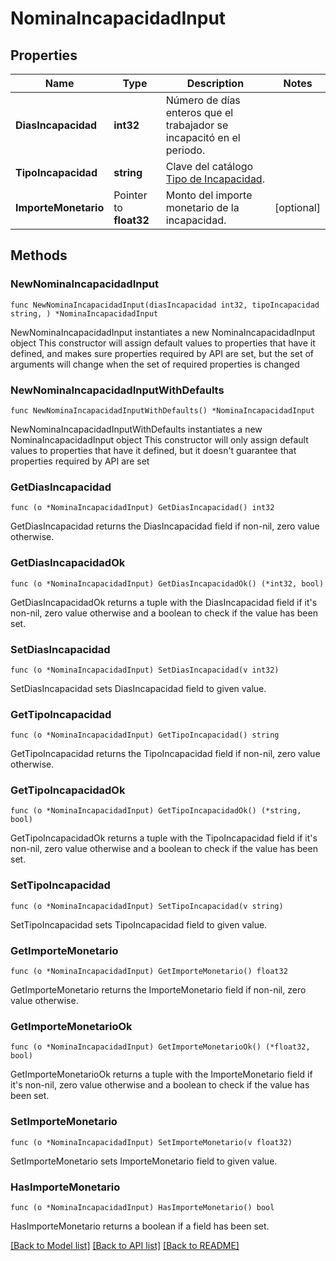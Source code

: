 # NominaIncapacidadInput

## Properties

Name | Type | Description | Notes
------------ | ------------- | ------------- | -------------
**DiasIncapacidad** | **int32** | Número de días enteros que el trabajador se incapacitó en el periodo. | 
**TipoIncapacidad** | **string** | Clave del catálogo [Tipo de Incapacidad](#tipo-de-incapacidad). | 
**ImporteMonetario** | Pointer to **float32** | Monto del importe monetario de la incapacidad. | [optional] 

## Methods

### NewNominaIncapacidadInput

`func NewNominaIncapacidadInput(diasIncapacidad int32, tipoIncapacidad string, ) *NominaIncapacidadInput`

NewNominaIncapacidadInput instantiates a new NominaIncapacidadInput object
This constructor will assign default values to properties that have it defined,
and makes sure properties required by API are set, but the set of arguments
will change when the set of required properties is changed

### NewNominaIncapacidadInputWithDefaults

`func NewNominaIncapacidadInputWithDefaults() *NominaIncapacidadInput`

NewNominaIncapacidadInputWithDefaults instantiates a new NominaIncapacidadInput object
This constructor will only assign default values to properties that have it defined,
but it doesn't guarantee that properties required by API are set

### GetDiasIncapacidad

`func (o *NominaIncapacidadInput) GetDiasIncapacidad() int32`

GetDiasIncapacidad returns the DiasIncapacidad field if non-nil, zero value otherwise.

### GetDiasIncapacidadOk

`func (o *NominaIncapacidadInput) GetDiasIncapacidadOk() (*int32, bool)`

GetDiasIncapacidadOk returns a tuple with the DiasIncapacidad field if it's non-nil, zero value otherwise
and a boolean to check if the value has been set.

### SetDiasIncapacidad

`func (o *NominaIncapacidadInput) SetDiasIncapacidad(v int32)`

SetDiasIncapacidad sets DiasIncapacidad field to given value.


### GetTipoIncapacidad

`func (o *NominaIncapacidadInput) GetTipoIncapacidad() string`

GetTipoIncapacidad returns the TipoIncapacidad field if non-nil, zero value otherwise.

### GetTipoIncapacidadOk

`func (o *NominaIncapacidadInput) GetTipoIncapacidadOk() (*string, bool)`

GetTipoIncapacidadOk returns a tuple with the TipoIncapacidad field if it's non-nil, zero value otherwise
and a boolean to check if the value has been set.

### SetTipoIncapacidad

`func (o *NominaIncapacidadInput) SetTipoIncapacidad(v string)`

SetTipoIncapacidad sets TipoIncapacidad field to given value.


### GetImporteMonetario

`func (o *NominaIncapacidadInput) GetImporteMonetario() float32`

GetImporteMonetario returns the ImporteMonetario field if non-nil, zero value otherwise.

### GetImporteMonetarioOk

`func (o *NominaIncapacidadInput) GetImporteMonetarioOk() (*float32, bool)`

GetImporteMonetarioOk returns a tuple with the ImporteMonetario field if it's non-nil, zero value otherwise
and a boolean to check if the value has been set.

### SetImporteMonetario

`func (o *NominaIncapacidadInput) SetImporteMonetario(v float32)`

SetImporteMonetario sets ImporteMonetario field to given value.

### HasImporteMonetario

`func (o *NominaIncapacidadInput) HasImporteMonetario() bool`

HasImporteMonetario returns a boolean if a field has been set.


[[Back to Model list]](../README.md#documentation-for-models) [[Back to API list]](../README.md#documentation-for-api-endpoints) [[Back to README]](../README.md)


